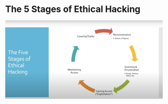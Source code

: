 # The 5 Stages of Ethical Hacking

![848f3c21d8d7dc54f8788f831b530389.png](../../_resources/848f3c21d8d7dc54f8788f831b530389.png)
